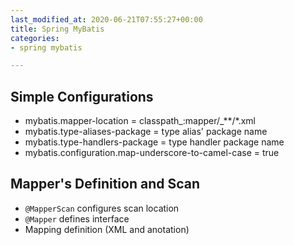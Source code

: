 ```yaml
---
last_modified_at: 2020-06-21T07:55:27+00:00
title: Spring MyBatis
categories:
- spring mybatis

---
```

## Simple Configurations

* mybatis.mapper-location = classpath_:mapper/_**/*.xml
* mybatis.type-aliases-package = type alias' package name
* mybatis.type-handlers-package = type handler package name
* mybatis.configuration.map-underscore-to-camel-case = true

## Mapper's Definition and Scan
* `@MapperScan` configures scan location
* `@Mapper` defines interface
* Mapping definition (XML and anotation)